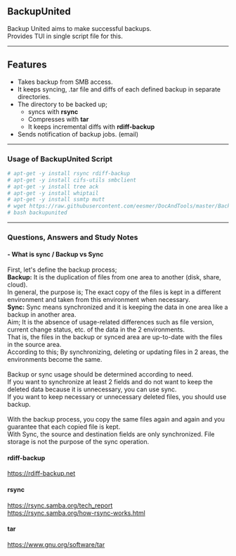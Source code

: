 ## BackupUnited

Backup United aims to make successful backups.<br>
Provides TUI in single script file for this.

---

## Features
- Takes backup from SMB access.
- It keeps syncing, .tar file and diffs of each defined backup in separate directories.
- The directory to be backed up;
    - syncs with **rsync**
    - Compresses with **tar**
    - It keeps incremental diffs with **rdiff-backup**
- Sends notification of backup jobs. (email)

---

### Usage of BackupUnited Script
```bash
# apt-get -y install rsync rdiff-backup
# apt-get -y install cifs-utils smbclient
# apt-get -y install tree ack
# apt-get -y install whiptail
# apt-get -y install ssmtp mutt
# wget https://raw.githubusercontent.com/eesmer/DocAndTools/master/BackupUnited/backupunited.sh
# bash backupunited
```
---

### Questions, Answers and Study Notes
#### - What is sync / Backup vs Sync <br>
First, let's define the backup process;<br>
**Backup:** It is the duplication of files from one area to another (disk, share, cloud).<br>
In general, the purpose is; The exact copy of the files is kept in a different environment and taken from this environment when necessary.<br>
**Sync:** Sync means synchronized and it is keeping the data in one area like a backup in another area.<br>
Aim; It is the absence of usage-related differences such as file version, current change status, etc. of the data in the 2 environments.<br>
That is, the files in the backup or synced area are up-to-date with the files in the source area.<br>
According to this; By synchronizing, deleting or updating files in 2 areas, the environments become the same.<br>
<br>
Backup or sync usage should be determined according to need.<br>
If you want to synchronize at least 2 fields and do not want to keep the deleted data because it is unnecessary, you can use sync.<br>
If you want to keep necessary or unnecessary deleted files, you should use backup.<br>
<br>
With the backup process, you copy the same files again and again and you guarantee that each copied file is kept.<br>
With Sync, the source and destination fields are only synchronized. File storage is not the purpose of the sync operation.<br>

#### rdiff-backup
https://rdiff-backup.net
#### rsync
https://rsync.samba.org/tech_report <br>
https://rsync.samba.org/how-rsync-works.html
#### tar
https://www.gnu.org/software/tar
